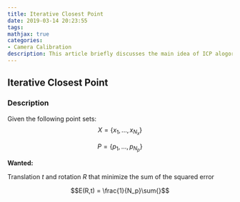 ```yaml
---
title: Iterative Closest Point
date: 2019-03-14 20:23:55
tags:
mathjax: true
categories:
- Camera Calibration
description: This article briefly discusses the main idea of ICP alogorithm for the reminding work
---
```


## Iterative Closest Point

### Description

Given the following point sets:
$$X =\{ x_1,...,x_{N_x}\}$$

$$P =\{ p_1,...,p_{N_p}\}$$

**Wanted:**

Translation $t$ and rotation $R$ that minimize the sum of the squared error

$$E(R,t) = \frac{1}{N_p}\sum{}$$